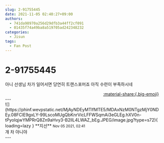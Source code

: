 ```yaml
---
slug: 2-91755445
date: 2021-11-05 02:40:27+09:00
authors:
  - 741da98970a256d29dfb3a44ff2cf091
  - 01435f74a49ba8a519705ad242348232
categories:
  - Jisun
tags:
  - Fan Post
---
```


# 2-91755445

<div class="post-container" markdown="1">
<div class="content-container md-sidebar__scrollwrap" markdown="1">

아니 선생님 차가 일어서면 당연히 트랜스포머죠 아직 수련이 부족하시네

</div>
</div>

<div style="text-align: right;" markdown="1">
<a href="https://weverse.io/fromis9/fanpost/2-91755445" style="text-align: right;">:material-share:{.big-emoji}</a>
</div>
---

<div class="comments-container md-sidebar__scrollwrap" markdown="1">
<div class="comment" markdown="1">
<div class='id-container' markdown="1">
![](https://phinf.wevpstatic.net/MjAyNDEyMTlfMTE5/MDAxNzM0NTgzMjY0NDEy.08FClE9gxLY-99LscoMUgQbKnrVicLFFWSqmAi3eGLEg.hXV0n-tPyoIqjwYMPRrQ8Zn9aHvy3-B2llL4LWAZ_bEg.JPEG/image.jpg?type=s72){ loading=lazy }
**<span class="artist">지선</span>** <small>Nov 05 2021, 02:41</small><br>
</div>
<div class='comment-body' markdown="1">
걔 차 아니야
</div>
</div>
</div>
---

